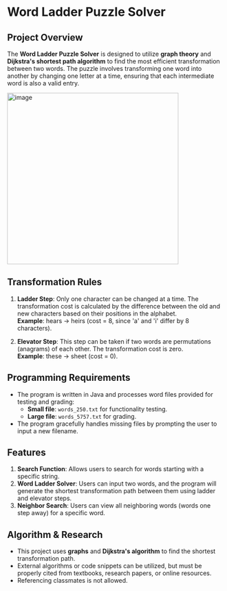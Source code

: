 # Word Ladder Puzzle Solver

## Project Overview
The **Word Ladder Puzzle Solver** is designed to utilize **graph theory** and **Dijkstra's shortest path algorithm** to find the most efficient transformation between two words. The puzzle involves transforming one word into another by changing one letter at a time, ensuring that each intermediate word is also a valid entry.

<img width="398" alt="image" src="https://github.com/user-attachments/assets/cb0c606f-c351-469c-a5f9-b2279bf25b11">

## Transformation Rules
1. **Ladder Step**: Only one character can be changed at a time. The transformation cost is calculated by the difference between the old and new characters based on their positions in the alphabet.  
   **Example**: hears → heirs (cost = 8, since 'a' and 'i' differ by 8 characters).

2. **Elevator Step**: This step can be taken if two words are permutations (anagrams) of each other. The transformation cost is zero.  
   **Example**: these → sheet (cost = 0).

## Programming Requirements
- The program is written in Java and processes word files provided for testing and grading:
  - **Small file**: `words_250.txt` for functionality testing.
  - **Large file**: `words_5757.txt` for grading.
- The program gracefully handles missing files by prompting the user to input a new filename.

## Features
1. **Search Function**: Allows users to search for words starting with a specific string.
2. **Word Ladder Solver**: Users can input two words, and the program will generate the shortest transformation path between them using ladder and elevator steps.
3. **Neighbor Search**: Users can view all neighboring words (words one step away) for a specific word.

## Algorithm & Research
- This project uses **graphs** and **Dijkstra's algorithm** to find the shortest transformation path.
- External algorithms or code snippets can be utilized, but must be properly cited from textbooks, research papers, or online resources.
- Referencing classmates is not allowed.
